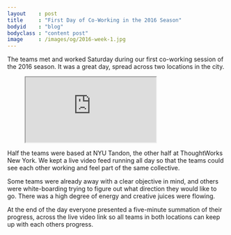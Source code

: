 ```yaml
---
layout    : post
title     : "First Day of Co-Working in the 2016 Season"
bodyid    : "blog"
bodyclass : "content post"
image     : /images/og/2016-week-1.jpg
---
```

The teams met and worked Saturday during our first co-working session of the 2016 season. It was a great day, spread across two locations in the city.

<figure class="video">
	<iframe src="https://www.flickr.com/photos/125924023@N07/27022239474/in/set-72157667030823053/player/" allowfullscreen webkitallowfullscreen mozallowfullscreen oallowfullscreen msallowfullscreen></iframe>
</figure>

Half the teams were based at NYU Tandon, the other half at ThoughtWorks New York. We kept a live video feed running all day so that the teams could see each other working and feel part of the same collective.

<!--excerpt-ends-->

Some teams were already away with a clear objective in mind, and others were white-boarding trying to figure out what direction they would like to go. There was a high degree of energy and creative juices were flowing.

At the end of the day everyone presented a five-minute summation of their progress, across the live video link so all teams in both locations can keep up with each others progress.